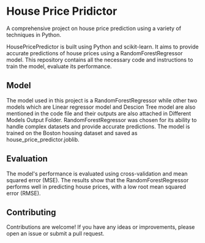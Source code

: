 # House Price Pridictor
 A comprehensive project on house price prediction using a variety of techniques in Python.
 
HousePricePredictor is built using Python and scikit-learn. It aims to provide accurate predictions of house prices using a RandomForestRegressor model. This repository contains all the necessary code and instructions to train the model, evaluate its performance.

 ## Model
The model used in this project is a RandomForestRegressor while other two models which are Linear regressor model and Descion Tree model are also mentioned in the code file and their outputs are also attached in Different Models Output Folder. RandomForestRegressor was chosen for its ability to handle complex datasets and provide accurate predictions. The model is trained on the Boston housing dataset and saved as house_price_predictor.joblib.

## Evaluation
The model's performance is evaluated using cross-validation and mean squared error (MSE). The results show that the RandomForestRegressor performs well in predicting house prices, with a low root mean squared error (RMSE).

## Contributing
Contributions are welcome! If you have any ideas or improvements, please open an issue or submit a pull request.
